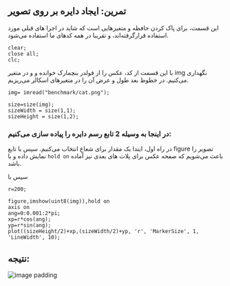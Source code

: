 ## تمرین: ایجاد دایره بر روی تصویر

این قسمت، برای پاک کردن حافظه و متغیرهایی است که شاید در اجرا های قبلی مورد استفاده قرارگرفته‌اند، و تقریبا در همه کدهای ما استفاده می‌شود.

```
clear;
close all;
clc;
```
با این قسمت از کد، عکس را از فولدر بنچمارک خوانده و و در متغیر img نگهداری می‌کنیم. در خطوط بعد طول و عرض آن را در متغیرهای اسکالر می‌ریزیم. 
```
img= imread("benchmark/cat.png");

size=size(img);
sizeWidth = size(1,1);
sizeHeight = size(1,2);
```
### در اینجا به وسیله 2 تابع رسم دایره را پیاده سازی می‌کنیم:
در راه اول، ایتدا یک مقدار برای شعاع انتخاب می‌کنیم. سپس با تابع figure تصویر را نمایش داده و با ```hold on``` باعث می‌شویم که صفحه عکس برای پلات های بعدی نیز آماده باشد.

سپس با 

```
r=200;

figure,imshow(uint8(img)),hold on
axis on
ang=0:0.001:2*pi; 
xp=r*cos(ang);
yp=r*sin(ang);
plot((sizeHeight/2)+xp,(sizeWidth/2)+yp, 'r', 'MarkerSize', 1, 'LineWidth', 10);
```

## نتیجه:
![image padding](https://github.com/semnan-university-ai/image-processing-class-002/raw/main/exercises/msg67/asset/midCircle.png)
